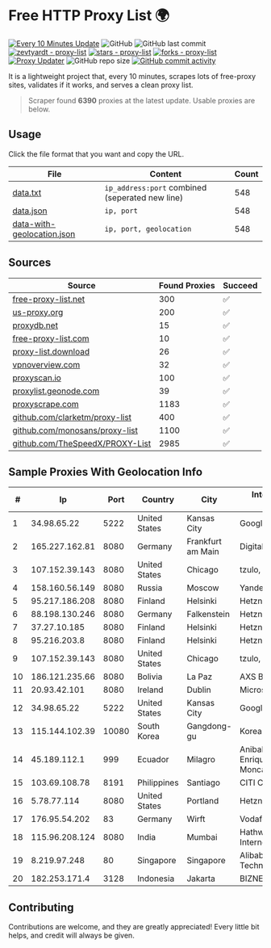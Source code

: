 
# Free HTTP Proxy List 🌍

[![Every 10 Minutes Update](https://github.com/mertguvencli/http-proxy-list/actions/workflows/main.yml/badge.svg?branch=main)](https://github.com/mertguvencli/http-proxy-list/actions/workflows/main.yml)
![GitHub](https://img.shields.io/github/license/mertguvencli/http-proxy-list)
![GitHub last commit](https://img.shields.io/github/last-commit/mertguvencli/http-proxy-list)
[![zevtyardt - proxy-list](https://img.shields.io/static/v1?label=zevtyardt&message=proxy-list&color=blue&logo=github)](https://github.com/zevtyardt/proxy-list "Go to GitHub repo")
[![stars - proxy-list](https://img.shields.io/github/stars/zevtyardt/proxy-list?style=social)](https://github.com/zevtyardt/proxy-list)
[![forks - proxy-list](https://img.shields.io/github/forks/zevtyardt/proxy-list?style=social)](https://github.com/zevtyardt/proxy-list)
[![Proxy Updater](https://github.com/zevtyardt/proxy-list/workflows/Proxy%20Updater/badge.svg)](https://github.com/zevtyardt/proxy-list/actions?query=workflow:"Proxy+Updater")
![GitHub repo size](https://img.shields.io/github/repo-size/zevtyardt/proxy-list)
[![GitHub commit activity](https://img.shields.io/github/commit-activity/m/zevtyardt/proxy-list?logo=commits)](https://github.com/zevtyardt/proxy-list/commits/main)

It is a lightweight project that, every 10 minutes, scrapes lots of free-proxy sites, validates if it works, and serves a clean proxy list.

> Scraper found **6390** proxies at the latest update. Usable proxies are below.

## Usage

Click the file format that you want and copy the URL.

|File|Content|Count|
|----|-------|-----|
|[data.txt](https://raw.githubusercontent.com/mertguvencli/http-proxy-list/main/proxy-list/data.txt)|`ip_address:port` combined (seperated new line)|548|
|[data.json](https://raw.githubusercontent.com/mertguvencli/http-proxy-list/main/proxy-list/data.json)|`ip, port`|548|
|[data-with-geolocation.json](https://raw.githubusercontent.com/mertguvencli/http-proxy-list/main/proxy-list/data-with-geolocation.json)|`ip, port, geolocation`|548|

## Sources

|Source|Found Proxies|Succeed|
|------|-------------|-------|
|[free-proxy-list.net](https://free-proxy-list.net)|300|✅|
|[us-proxy.org](https://www.us-proxy.org)|200|✅|
|[proxydb.net](http://proxydb.net)|15|✅|
|[free-proxy-list.com](https://free-proxy-list.com/?page=&port=&type%5B%5D=http&type%5B%5D=https&up_time=0&search=Search)|10|✅|
|[proxy-list.download](https://www.proxy-list.download/HTTP)|26|✅|
|[vpnoverview.com](https://vpnoverview.com/privacy/anonymous-browsing/free-proxy-servers)|32|✅|
|[proxyscan.io](https://www.proxyscan.io)|100|✅|
|[proxylist.geonode.com](https://proxylist.geonode.com/api/proxy-list?limit=300&page=1&sort_by=lastChecked&sort_type=desc&protocols=http,https)|39|✅|
|[proxyscrape.com](https://api.proxyscrape.com/v2/?request=displayproxies&protocol=http&timeout=10000&country=all&ssl=all&anonymity=all)|1183|✅|
|[github.com/clarketm/proxy-list](https://raw.githubusercontent.com/clarketm/proxy-list/master/proxy-list-raw.txt)|400|✅|
|[github.com/monosans/proxy-list](https://raw.githubusercontent.com/monosans/proxy-list/main/proxies/http.txt)|1100|✅|
|[github.com/TheSpeedX/PROXY-List](https://raw.githubusercontent.com/TheSpeedX/PROXY-List/master/http.txt)|2985|✅|


## Sample Proxies With Geolocation Info

|#|Ip|Port|Country|City|Internet Service Provider|
|-|--|----|-------|----|-------------------------|
|1|34.98.65.22|5222|United States|Kansas City|Google LLC|
|2|165.227.162.81|8080|Germany|Frankfurt am Main|DigitalOcean, LLC|
|3|107.152.39.143|8080|United States|Chicago|tzulo, inc.|
|4|158.160.56.149|8080|Russia|Moscow|Yandex.Cloud LLC|
|5|95.217.186.208|8080|Finland|Helsinki|Hetzner Online GmbH|
|6|88.198.130.246|8080|Germany|Falkenstein|Hetzner Online GmbH|
|7|37.27.10.185|8080|Finland|Helsinki|Hetzner Online GmbH|
|8|95.216.203.8|8080|Finland|Helsinki|Hetzner Online GmbH|
|9|107.152.39.143|8080|United States|Chicago|tzulo, inc.|
|10|186.121.235.66|8080|Bolivia|La Paz|AXS Bolivia S. A.|
|11|20.93.42.101|8080|Ireland|Dublin|Microsoft Corporation|
|12|34.98.65.22|5222|United States|Kansas City|Google LLC|
|13|115.144.102.39|10080|South Korea|Gangdong-gu|Korea Telecom|
|14|45.189.112.1|999|Ecuador|Milagro|Anibal Humberto Enriquez Moncayo(Comunicate)|
|15|103.69.108.78|8191|Philippines|Santiago|CITI Cableworld Inc.|
|16|5.78.77.114|8080|United States|Portland|Hetzner Online GmbH|
|17|176.95.54.202|83|Germany|Wirft|Vodafone GmbH|
|18|115.96.208.124|8080|India|Mumbai|Hathway IP over Cable Internet Access|
|19|8.219.97.248|80|Singapore|Singapore|Alibaba (US) Technology Co., Ltd.|
|20|182.253.171.4|3128|Indonesia|Jakarta|BIZNET|



## Contributing

Contributions are welcome, and they are greatly appreciated! Every
little bit helps, and credit will always be given.

